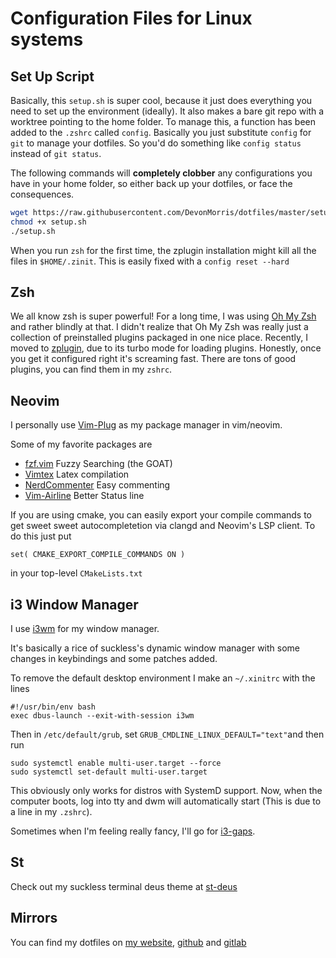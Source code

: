 # Configuration Files for Linux systems

## Set Up Script
Basically, this  `setup.sh` is super cool, because it just does everything you need to set up the environment (ideally). It also makes a bare git repo with a worktree pointing to the home folder. To manage this, a function has been added to the `.zshrc` called `config`. Basically you just substitute `config` for `git` to manage your dotfiles. So you'd do something like `config status` instead of `git status`.

The following commands will **completely clobber** any configurations you have in your home folder, so either back up your dotfiles, or face the consequences.
```bash
wget https://raw.githubusercontent.com/DevonMorris/dotfiles/master/setup.sh
chmod +x setup.sh
./setup.sh
```

When you run `zsh` for the first time, the zplugin installation might kill all the files in `$HOME/.zinit`. This is easily fixed with a `config reset --hard`

## Zsh
We all know zsh is super powerful! For a long time, I was using [Oh My Zsh](https://github.com/robbyrussell/oh-my-zsh) and rather blindly at that. I didn't realize that Oh My Zsh was really just a collection of preinstalled plugins packaged in one nice place. Recently, I moved to [zplugin](https://github.com/zdharma/zinit), due to its turbo mode for loading plugins. Honestly, once you get it configured right it's screaming fast. There are tons of good plugins, you can find them in my `zshrc`.

## Neovim
I personally use [Vim-Plug](https://github.com/junegunn/vim-plug) as my package manager in vim/neovim.

Some of my favorite packages are
* [fzf.vim](https://github.com/junegunn/fzf.vim) Fuzzy Searching (the GOAT)
* [Vimtex](https://github.com/lervag/vimtex) Latex compilation
* [NerdCommenter](https://github.com/scrooloose/nerdcommenter) Easy commenting
* [Vim-Airline](https://github.com/vim-airline/vim-airline) Better Status line

If you are using cmake, you can easily export your compile commands to get
sweet sweet autocompletetion via clangd and Neovim's LSP client. To do this just put
```
set( CMAKE_EXPORT_COMPILE_COMMANDS ON )
```
in your top-level `CMakeLists.txt`

## i3 Window Manager
I use [i3wm](https://i3wm.org/) for my window manager.

It's basically a rice of suckless's dynamic window manager with some changes in
keybindings and some patches added.

To remove the default desktop environment I make an `~/.xinitrc` with the lines

```
#!/usr/bin/env bash
exec dbus-launch --exit-with-session i3wm
```

Then in `/etc/default/grub`, set `GRUB_CMDLINE_LINUX_DEFAULT="text"`and then run
```
sudo systemctl enable multi-user.target --force
sudo systemctl set-default multi-user.target
```
This obviously only works for distros with SystemD support.
Now, when the computer boots, log into tty and dwm will automatically start (This is due to a line in my `.zshrc`).

Sometimes when I'm feeling really fancy, I'll go for [i3-gaps](https://github.com/Airblader/i3).

## St
Check out my suckless terminal deus theme at [st-deus](https://github.com/DevonMorris/st-deus)

## Mirrors
You can find my dotfiles on [my website](https://git.devonmorris.dev/dotfiles), [github](https://github.com/DevonMorris/dotfiles) and [gitlab](https://gitlab.com/DevonMorris/dotfiles)
